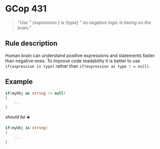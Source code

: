 ﻿# GCop 431

> *"Use \" \{expression } is \{type} \" as negative logic is taxing on the brain."*

## Rule description

Human brain can understand positive expressions and statements faster than negative ones. To improve code readability it is better to use `if(expression is type)` rather than `if(expression as type ! = null)`.

## Example

```csharp
if(myObj as string != null)
{
    ...
}
```

*should be* 🡻

```csharp
if(myObj is string)
{
    ...
}
```